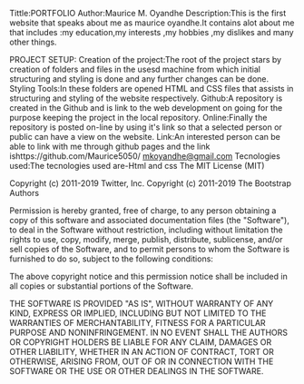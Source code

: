  Tittle:PORTFOLIO
 Author:Maurice M. Oyandhe
 Description:This is the first website  that speaks about me as maurice oyandhe.It
 contains alot about me that includes :my education,my interests ,my hobbies ,my dislikes and many other things.
 
PROJECT SETUP:
Creation of the project:The root of the project stars by creation of folders and files in the usesd machine from which initial 
structuring and styling is done and any further changes can be done.
Styling Tools:In these folders are opened HTML and CSS files that assists in structuring and styling of the website respectively.
Github:A repository is created in the Github and is link to the web development on going for the purpose keeping the project in the local repository.
Online:Finally the repository is posted on-line by using it's link so that a selected person or public can have a view on the website.
Link:An interested person can be able to link with me through github pages and the link ishttps://github.com/Maurice5050/
mkoyandhe@gmail.com
Tecnologies used:The tecnologies used are-Html and css
The MIT License (MIT)

Copyright (c) 2011-2019 Twitter, Inc.
Copyright (c) 2011-2019 The Bootstrap Authors

Permission is hereby granted, free of charge, to any person obtaining a copy
of this software and associated documentation files (the "Software"), to deal
in the Software without restriction, including without limitation the rights
to use, copy, modify, merge, publish, distribute, sublicense, and/or sell
copies of the Software, and to permit persons to whom the Software is
furnished to do so, subject to the following conditions:

The above copyright notice and this permission notice shall be included in
all copies or substantial portions of the Software.

THE SOFTWARE IS PROVIDED "AS IS", WITHOUT WARRANTY OF ANY KIND, EXPRESS OR
IMPLIED, INCLUDING BUT NOT LIMITED TO THE WARRANTIES OF MERCHANTABILITY,
FITNESS FOR A PARTICULAR PURPOSE AND NONINFRINGEMENT. IN NO EVENT SHALL THE
AUTHORS OR COPYRIGHT HOLDERS BE LIABLE FOR ANY CLAIM, DAMAGES OR OTHER
LIABILITY, WHETHER IN AN ACTION OF CONTRACT, TORT OR OTHERWISE, ARISING FROM,
OUT OF OR IN CONNECTION WITH THE SOFTWARE OR THE USE OR OTHER DEALINGS IN
THE SOFTWARE.

 ```
